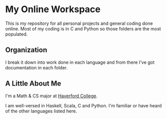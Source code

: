 # My Online Workspace

This is my repository for all personal projects and general coding done online.
Most of my coding is in C and Python so those folders are the most populated.


## Organization

I break it down into work done in each language and from there I've got
documentation in each folder.



## A Little About Me
I'm a Math  & CS major at [Haverford College](https://www.haverford.edu/
"Haverford College").

I am well-versed in Haskell, Scala, C and Python. I'm familiar or have heard of the
other languages listed here.



